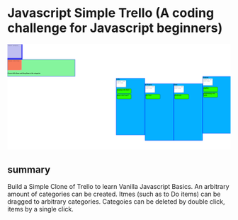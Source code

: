 # Javascript Simple Trello (A coding challenge for Javascript beginners)
![trello](trello.png?raw=true "trello")
## summary
Build a Simple Clone of Trello to learn Vanilla Javascript Basics. An arbitrary amount of categories can be created. Itmes (such as to Do items) can be dragged to arbitrary categories. Categoies can be deleted by double click, items by a single click. 


